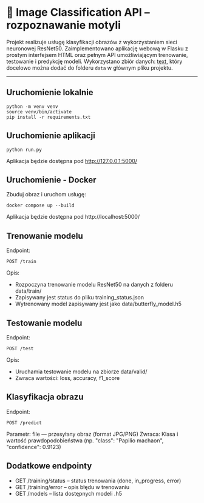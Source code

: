 # 🦋 Image Classification API – rozpoznawanie motyli

Projekt realizuje usługę klasyfikacji obrazów z wykorzystaniem sieci neuronowej ResNet50. Zaimplementowano aplikację webową w Flasku z prostym interfejsem HTML oraz pełnym API umożliwiającym trenowanie, testowanie i predykcję modeli.
Wykorzystano zbiór danych: [text](https://www.kaggle.com/datasets/gpiosenka/butterfly-images40-species/data), który docelowo można dodać do folderu `data` w głównym pliku projektu.

---
## Uruchomienie lokalnie
```
python -m venv venv
source venv/bin/activate
pip install -r requirements.txt
```

## Uruchomienie aplikacji
```
python run.py
```

Aplikacja będzie dostępna pod http://127.0.0.1:5000/

## Uruchomienie - Docker

Zbuduj obraz i uruchom usługę:
```
docker compose up --build
```
Aplikacja będzie dostępna pod http://localhost:5000/

## Trenowanie modelu
Endpoint:
```
POST /train
```

Opis:
- Rozpoczyna trenowanie modelu ResNet50 na danych z folderu data/train/
- Zapisywany jest status do pliku training_status.json
- Wytrenowany model zapisywany jest jako data/butterfly_model.h5

## Testowanie modelu
Endpoint:
```
POST /test
```

Opis:
- Uruchamia testowanie modelu na zbiorze data/valid/
- Zwraca wartości: loss, accuracy, f1_score

## Klasyfikacja obrazu
Endpoint:
```
POST /predict
```
Parametr: file — przesyłany obraz (format JPG/PNG)
Zwraca: Klasa i wartość prawdopodobieństwa (np. "class": "Papilio machaon", "confidence": 0.9123)

## Dodatkowe endpointy
- GET /training/status – status trenowania (done, in_progress, error)
- GET /training/error – opis błędu w trenowaniu
- GET /models – lista dostępnych modeli .h5